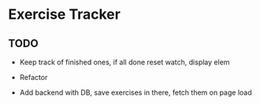 # Exercise Tracker

## TODO

- Keep track of finished ones, if all done reset watch, display elem
- Refactor

- Add backend with DB, save exercises in there, fetch them on page load
